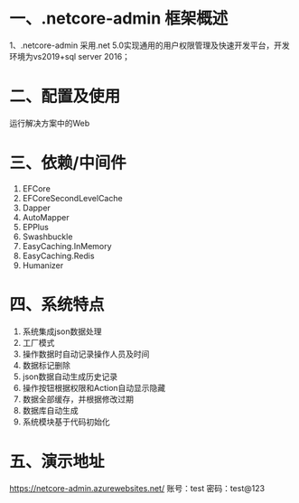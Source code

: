 # 一、.netcore-admin 框架概述


1、.netcore-admin 采用.net 5.0实现通用的用户权限管理及快速开发平台，开发环境为vs2019+sql server 2016；


# 二、配置及使用

运行解决方案中的Web 

# 三、依赖/中间件

1. EFCore
2. EFCoreSecondLevelCache
3. Dapper
4. AutoMapper
5. EPPlus
6. Swashbuckle
7. EasyCaching.InMemory
8. EasyCaching.Redis
9. Humanizer

# 四、系统特点

1. 系统集成json数据处理
2. 工厂模式
3. 操作数据时自动记录操作人员及时间
4. 数据标记删除
5. json数据自动生成历史记录
6. 操作按钮根据权限和Action自动显示隐藏
7. 数据全部缓存，并根据修改过期
8. 数据库自动生成
9. 系统模块基于代码初始化

# 五、演示地址
https://netcore-admin.azurewebsites.net/ 账号：test 密码：test@123
